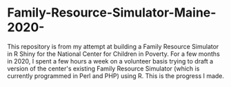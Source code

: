 # Family-Resource-Simulator-Maine-2020-

This repository is from my attempt at building a Family Resource Simulator in R Shiny for the National Center for Children in Poverty. For a few months in 2020, I spent a few hours a week on a volunteer basis trying to draft a version of the center's existing Family Resource Simulator (which is currently programmed in Perl and PHP) using R. This is the progress I made. 
